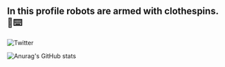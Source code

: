 ## In this profile robots are armed with clothespins. 🤖⌨️

![Twitter](https://img.shields.io/twitter/url?label=%40JCLArriaga_&style=social&url=https%3A%2F%2Ftwitter.com%2FJCLArriaga_)

![Anurag's GitHub stats](https://github-readme-stats.vercel.app/api?username=JCLArriaga5&show_icons=true&theme=dark)

